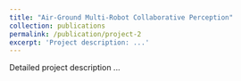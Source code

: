 ```yaml
---
title: "Air-Ground Multi-Robot Collaborative Perception"
collection: publications
permalink: /publication/project-2
excerpt: 'Project description: ...'
---
```

Detailed project description ...
